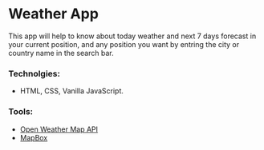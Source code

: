 # Weather App
This app will help to know about today weather and next 7 days forecast in your current position, and any position you want by entring the city or country name in the search bar.

### Technolgies:
- HTML, CSS, Vanilla JavaScript.
### Tools:
- [Open Weather Map API](https://openweathermap.org/)
- [MapBox](https://www.mapbox.com/)
